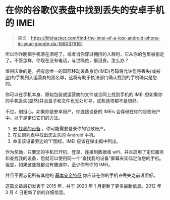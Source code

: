 # 在你的谷歌仪表盘中找到丢失的安卓手机的 IMEI

> 原文：<https://lifehacker.com/find-the-imei-of-a-lost-android-phone-in-your-google-da-1680379181>

所以你昨晚把手机落在酒吧了。或者当你穿过拥挤的人群时，它从你的包里被偷走了。不管怎样，你现在没有电话，与世隔绝，很沮丧。怎么办？



值得庆幸的是，拥有您唯一的国际移动设备身份(IMEI)号码将允许您将丢失(或被盗)的手机列入运营商的黑名单，这将有助于执法部门确认找到的手机确实是您的。

你可以在手机本身、原始包装或运营商的文件或合同上找到手机的 IMEI 但如果你的手机丢失(显然)并且盒子和文件也无处可寻，这些选项都不是很好。

不过，别担心。如果你是安卓用户，你连接设备的 IMEIs 会存储在你的谷歌账户中。以下是定位它们的方法。

1.  去 [找我的设备](https://www.google.com/android/find?u=0) 。你可能需要登录你的谷歌账户。
2.  在左侧列表中找出您丢失的 Android 手机。
3.  单击该设备旁边的“I”图标。IMEI 应该在弹出框中列出。

作为奖励，只要您的手机已开机、登录、连接到数据或 wifi，并且启用了定位服务和查找我的设备，您就可以使用同一个“查找我的设备”屏幕来实际定位您的手机。但是，如果这些框都没有被选中，至少你有你的 IMEI。

并且不要忘记所有其他的 [基本安全特征](http://lifehacker.com/the-essential-android-security-features-you-should-enab-1609559324) 你应该在你的手机*在*丢失之前设置好。

这篇文章最初发表于 2015 年，并于 2020 年 1 月更新了更多最新信息。2012 年 3 月 4 日更新了新的详细信息。